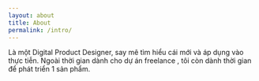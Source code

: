 ```yaml
---
layout: about
title: About
permalink: /intro/
---
```


Là một Digital Product Designer, say mê tìm hiểu cái mới và áp dụng vào thực tiễn. 
Ngoài thời gian dành cho dự án freelance , tôi còn dành thời gian để phát triển 1 sản phẩm.